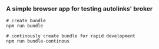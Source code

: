 ### A simple browser app for testing autolinks' broker

```
# create bundle 
npm run bundle

# continously create bundle for rapid development 
npm run bundle-continous
```